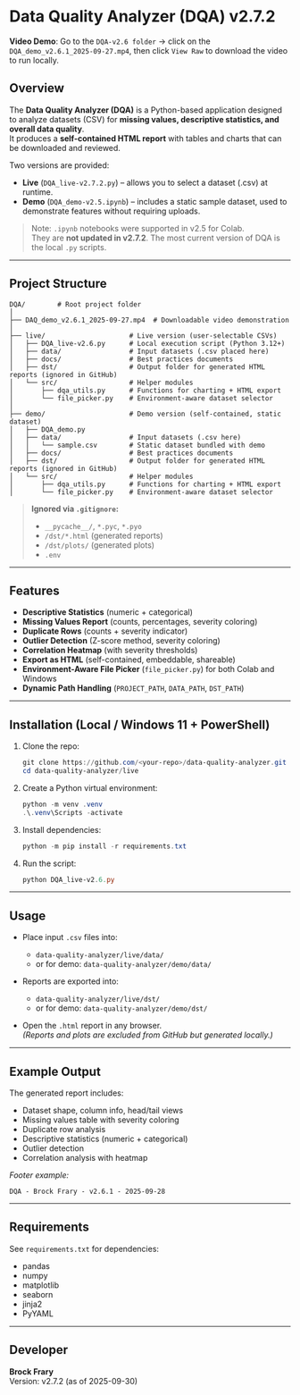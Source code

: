 # Data Quality Analyzer (DQA) v2.7.2

**Video Demo**: Go to the `DQA-v2.6 folder` -> click on the `DQA_demo_v2.6.1_2025-09-27.mp4`, then click `View Raw` to download the video to run locally.

## Overview
The **Data Quality Analyzer (DQA)** is a Python-based application designed to analyze datasets (CSV) for **missing values, descriptive statistics, and overall data quality**.  
It produces a **self-contained HTML report** with tables and charts that can be downloaded and reviewed.  

Two versions are provided:
- **Live** (`DQA_live-v2.7.2.py`) – allows you to select a dataset (.csv) at runtime.
- **Demo** (`DQA_demo-v2.5.ipynb`) – includes a static sample dataset, used to demonstrate features without requiring uploads.

> Note: `.ipynb` notebooks were supported in v2.5 for Colab.  
> They are **not updated in v2.7.2**. The most current version of DQA is the local `.py` scripts.

---

## Project Structure
```
DQA/        # Root project folder
│
├── DAQ_demo_v2.6.1_2025-09-27.mp4	# Downloadable video demonstration
│
├── live/                     # Live version (user-selectable CSVs)
│   ├── DQA_live-v2.6.py      # Local execution script (Python 3.12+)
│   ├── data/                 # Input datasets (.csv placed here)
│   ├── docs/                 # Best practices documents
│   ├── dst/                  # Output folder for generated HTML reports (ignored in GitHub)
│   └── src/                  # Helper modules
│       ├── dqa_utils.py      # Functions for charting + HTML export
│       └── file_picker.py    # Environment-aware dataset selector
│
├── demo/                     # Demo version (self-contained, static dataset)
│   ├── DQA_demo.py
│   ├── data/                 # Input datasets (.csv here)
│   │   └── sample.csv        # Static dataset bundled with demo
│   ├── docs/                 # Best practices documents
│   ├── dst/                  # Output folder for generated HTML reports (ignored in GitHub)
│   └── src/                  # Helper modules
│       ├── dqa_utils.py      # Functions for charting + HTML export
│       └── file_picker.py    # Environment-aware dataset selector
```

> **Ignored via `.gitignore`:**  
> - `__pycache__/`, `*.pyc`, `*.pyo`  
> - `/dst/*.html` (generated reports)  
> - `/dst/plots/` (generated plots)  
> - `.env`  

---

## Features
- **Descriptive Statistics** (numeric + categorical)
- **Missing Values Report** (counts, percentages, severity coloring)
- **Duplicate Rows** (counts + severity indicator)
- **Outlier Detection** (Z-score method, severity coloring)
- **Correlation Heatmap** (with severity thresholds)
- **Export as HTML** (self-contained, embeddable, shareable)
- **Environment-Aware File Picker** (`file_picker.py`) for both Colab and Windows
- **Dynamic Path Handling** (`PROJECT_PATH`, `DATA_PATH`, `DST_PATH`)

---

## Installation (Local / Windows 11 + PowerShell)

1. Clone the repo:
   ```powershell
   git clone https://github.com/<your-repo>/data-quality-analyzer.git
   cd data-quality-analyzer/live
   ```

2. Create a Python virtual environment:
   ```powershell
   python -m venv .venv
   .\.venv\Scripts -activate
   ```

3. Install dependencies:
   ```powershell
   python -m pip install -r requirements.txt
   ```

4. Run the script:
   ```powershell
   python DQA_live-v2.6.py
   ```

---

## Usage

- Place input `.csv` files into:
  - `data-quality-analyzer/live/data/`
  - or for demo: `data-quality-analyzer/demo/data/`

- Reports are exported into:
  - `data-quality-analyzer/live/dst/`
  - or for demo: `data-quality-analyzer/demo/dst/`

- Open the `.html` report in any browser.  
  *(Reports and plots are excluded from GitHub but generated locally.)*

---

## Example Output

The generated report includes:
- Dataset shape, column info, head/tail views
- Missing values table with severity coloring
- Duplicate row analysis
- Descriptive statistics (numeric + categorical)
- Outlier detection
- Correlation analysis with heatmap

*Footer example:*
```
DQA - Brock Frary - v2.6.1 - 2025-09-28
```

---

## Requirements
See `requirements.txt` for dependencies:
- pandas  
- numpy  
- matplotlib  
- seaborn  
- jinja2
- PyYAML

---

## Developer
**Brock Frary**  
Version: v2.7.2 (as of 2025-09-30)  
